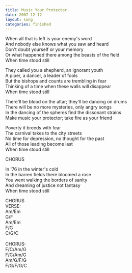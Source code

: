 ```yaml
---
title: Music Your Protector
date: 2007-12-12
layout: song
categories: finished
---
```

When all that is left is your enemy's word  
And nobody else knows what you saw and heard  
Don't doubt yourself or your memory  
Or what happened there among the beasts of the field  
When time stood still

They called you a shepherd, an ignorant youth  
A piper, a dancer, a leader of fools  
But the bishops and counts are trembling in fear  
Thinking of a time when these walls will disappear  
When time stood still

<div class="chorus">
  There'll be blood on the altar; they'll be dancing on drums<br />
  There will be no more mysteries, only angry songs<br />
  In the dancing of the spheres find the dissonant strains<br />
  Make music your protector; take fire as your friend
</div>

Poverty it breeds with fear  
The carnival takes to the city streets  
No time for depression, no thought for the past  
All of those leading become last  
When time stood still

<div class="chorus">CHORUS</div>

In '76 in the winter's cold  
In the barren fields there bloomed a rose  
You went walking the borders of sanity  
And dreaming of justice not fantasy  
When time stood still

<div class="chorus">CHORUS</div>

<div class="chords">
  VERSE:<br />
  Am/Em<br />
  G/F<br />
  Am/Em<br />
  F/G<br />
  C/G/C<br />
  <br />
  CHORUS:<br />
  F/C/Am/G<br />
  F/C/Am/G<br />
  Am/G/F/G<br />
  F/G/F/G/C
</div>

